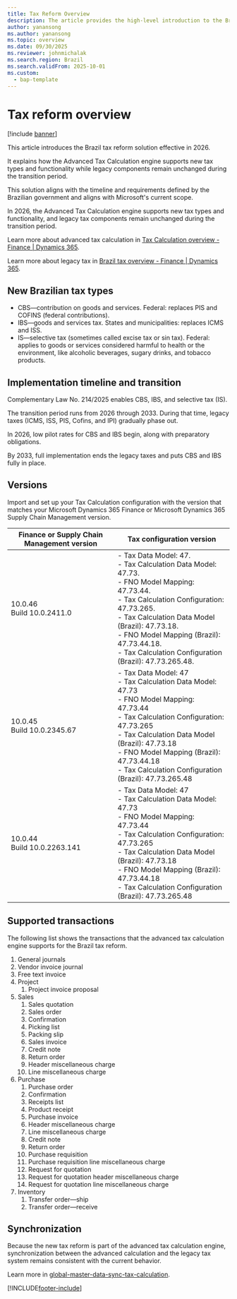 ```yaml
---
title: Tax Reform Overview
description: The article provides the high-level introduction to the Brazil tax reform since 2026
author: yanansong
ms.author: yanansong
ms.topic: overview
ms.date: 09/30/2025
ms.reviewer: johnmichalak
ms.search.region: Brazil
ms.search.validFrom: 2025-10-01
ms.custom: 
  - bap-template
---
```


# Tax reform overview

[!include [banner](../../includes/banner.md)]

This article introduces the Brazil tax reform solution effective in 2026.

It explains how the Advanced Tax Calculation engine supports new tax types and functionality while legacy components remain unchanged during the transition period.

This solution aligns with the timeline and requirements defined by the Brazilian government and aligns with Microsoft's current scope.

In 2026, the Advanced Tax Calculation engine supports new tax types and functionality, and legacy tax components remain unchanged during the transition period.

Learn more about advanced tax calculation in [Tax Calculation overview - Finance | Dynamics 365](/dynamics365/finance/localizations/global/global-tax-calcuation-service-overview?context=%2Fdynamics365%2Fcontext%2Ffinance).

Learn more about legacy tax in [Brazil tax overview - Finance | Dynamics 365](/dynamics365/finance/localizations/brazil/latam-bra-calculate-taxes).

## New Brazilian tax types
- CBS—contribution on goods and services. Federal: replaces PIS and COFINS (federal contributions).
- IBS—goods and services tax. States and municipalities: replaces ICMS and ISS.
- IS—selective tax (sometimes called excise tax or sin tax). Federal: applies to goods or services considered harmful to health or the environment, like alcoholic beverages, sugary drinks, and tobacco products.

## Implementation timeline and transition

Complementary Law No. 214/2025 enables CBS, IBS, and selective tax (IS). 

The transition period runs from 2026 through 2033. During that time, legacy taxes (ICMS, ISS, PIS, Cofins, and IPI) gradually phase out. 

In 2026, low pilot rates for CBS and IBS begin, along with preparatory obligations. 

By 2033, full implementation ends the legacy taxes and puts CBS and IBS fully in place.

## Versions
Import and set up your Tax Calculation configuration with the version that matches your Microsoft Dynamics 365 Finance or Microsoft Dynamics 365 Supply Chain Management version.

| Finance or Supply Chain Management version | Tax configuration version |
|--------------------------------------------|------------------------------------------|
| 10.0.46 <br> Build 10.0.2411.0             | - Tax Data Model: 47.                   <br>- Tax Calculation Data Model: 47.73. <br>- FNO Model Mapping: 47.73.44.         <br>- Tax Calculation Configuration: 47.73.265. <br>- Tax Calculation Data Model (Brazil): 47.73.18. <br>- FNO Model Mapping (Brazil): 47.73.44.18. <br>- Tax Calculation Configuration (Brazil): 47.73.265.48. |
| 10.0.45 <br> Build 10.0.2345.67            | - Tax Data Model: 47                    <br>- Tax Calculation Data Model: 47.73  <br>- FNO Model Mapping: 47.73.44         <br>- Tax Calculation Configuration: 47.73.265 <br>- Tax Calculation Data Model (Brazil): 47.73.18 <br>- FNO Model Mapping (Brazil): 47.73.44.18 <br>- Tax Calculation Configuration (Brazil): 47.73.265.48 |
| 10.0.44 <br> Build 10.0.2263.141           | - Tax Data Model: 47                    <br>- Tax Calculation Data Model: 47.73  <br>- FNO Model Mapping: 47.73.44         <br>- Tax Calculation Configuration: 47.73.265 <br>- Tax Calculation Data Model (Brazil): 47.73.18 <br>- FNO Model Mapping (Brazil): 47.73.44.18 <br>- Tax Calculation Configuration (Brazil): 47.73.265.48 |

## Supported transactions
The following list shows the transactions that the advanced tax calculation engine supports for the Brazil tax reform.

1. General journals
1. Vendor invoice journal
1. Free text invoice
1. Project
   1. Project invoice proposal
1. Sales
   1. Sales quotation
   1. Sales order
   1. Confirmation
   1. Picking list
   1. Packing slip
   1. Sales invoice
   1. Credit note
   1. Return order
   1. Header miscellaneous charge
   1. Line miscellaneous charge
1. Purchase
   1. Purchase order
   1. Confirmation
   1. Receipts list
   1. Product receipt
   1. Purchase invoice
   1. Header miscellaneous charge
   1. Line miscellaneous charge
   1. Credit note
   1. Return order
   1. Purchase requisition
   1. Purchase requisition line miscellaneous charge
   1. Request for quotation
   1. Request for quotation header miscellaneous charge
   1. Request for quotation line miscellaneous charge
1. Inventory
   1. Transfer order—ship
   1. Transfer order—receive

## Synchronization

Because the new tax reform is part of the advanced tax calculation engine, synchronization between the advanced calculation and the legacy tax system remains consistent with the current behavior.

Learn more in [global-master-data-sync-tax-calculation](../global/global-master-data-sync-tax-calculation-service-finance.md).

[!INCLUDE[footer-include](../../../includes/footer-banner.md)]
